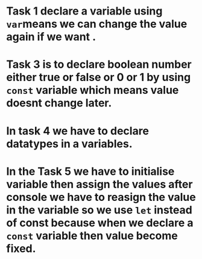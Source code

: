 # Task 1 declare a variable using `var`means we can change the value again if we want .

# Task 3 is to declare boolean number either true or false or 0 or 1 by using  `const` variable which means value doesnt change later.
# In task 4 we have to declare datatypes in a variables.

# In the Task 5 we have to initialise variable then assign the values after console we have to reasign the value in the variable so we use `let` instead of const because when we declare a `const` variable then value become fixed.

